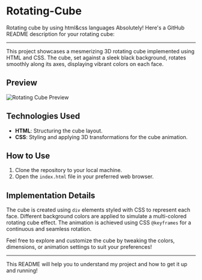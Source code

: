 # Rotating-Cube
Rotating cube by using html&amp;css languages
Absolutely! Here's a GitHub README description for your rotating cube:

---


This project showcases a mesmerizing 3D rotating cube implemented using HTML and CSS. The cube, set against a sleek black background, rotates smoothly along its axes, displaying vibrant colors on each face.

## Preview
![Rotating Cube Preview](link_to_your_image_here)

## Technologies Used
- **HTML**: Structuring the cube layout.
- **CSS**: Styling and applying 3D transformations for the cube animation.

## How to Use
1. Clone the repository to your local machine.
2. Open the `index.html` file in your preferred web browser.

## Implementation Details
The cube is created using `div` elements styled with CSS to represent each face. Different background colors are applied to simulate a multi-colored rotating cube effect. The animation is achieved using CSS `@keyframes` for a continuous and seamless rotation.

Feel free to explore and customize the cube by tweaking the colors, dimensions, or animation settings to suit your preferences!

---

 This README will help you to understand my project and how to get it up and running!
